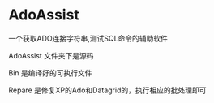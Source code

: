 # AdoAssist
一个获取ADO连接字符串,测试SQL命令的辅助软件

AdoAssist 文件夹下是源码

Bin 是编译好的可执行文件

Repare 是修复XP的Ado和Datagrid的，执行相应的批处理即可
